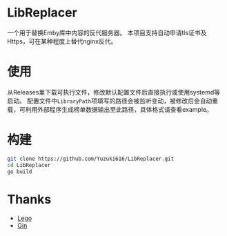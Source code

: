 # LibReplacer

一个用于替换Emby库中内容的反代服务器。
本项目支持自动申请tls证书及Https，可在某种程度上替代nginx反代。

# 使用

从Releases里下载可执行文件，修改默认配置文件后直接执行或使用systemd等启动。
配置文件中`LibraryPath`项填写的路径会被监听变动，被修改后会自动重载，可利用外部程序生成榜单数据输出至此路径，具体格式请查看example。


# 构建

``` bash
git clone https://github.com/Yuzuki616/LibReplacer.git
cd LibReplacer
go build
```

# Thanks

- [Lego](https://github.com/go-acme/lego)
- [Gin](https://github.com/gin-gonic/gin)
